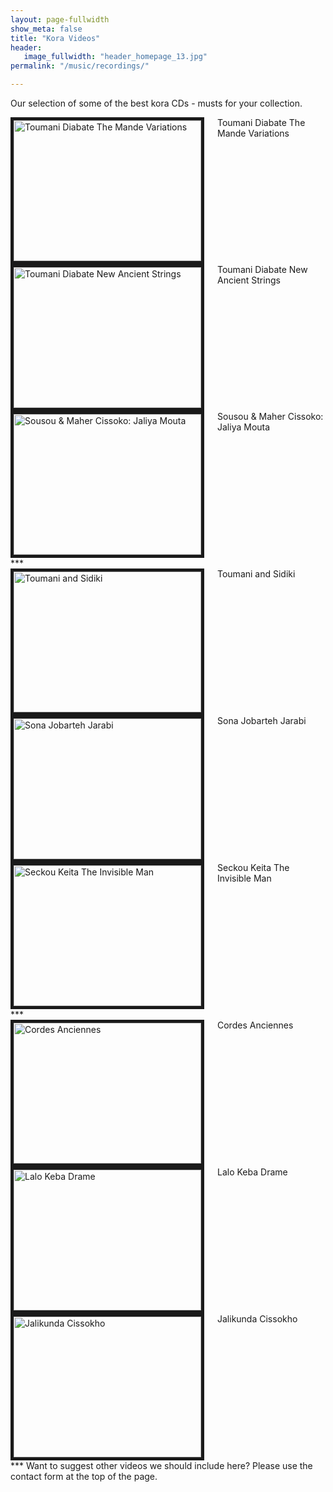 ```yaml
---
layout: page-fullwidth
show_meta: false
title: "Kora Videos"
header:
   image_fullwidth: "header_homepage_13.jpg"
permalink: "/music/recordings/"

---
```

Our selection of some of the best kora CDs - musts for your collection.

<div class="row">

  <div class="large-4 columns">
<a href="{{ site.url }}{{ site.baseurl }}/music/videos2/">
<img src="http://img.youtube.com/vi/9zfAYKyDhAA/0.jpg" 
alt="Toumani Diabate The Mande Variations" width="300" height="225" border="5" /></a>
 Toumani Diabate The Mande Variations
</div>
 <div class="large-4 columns">
<a href="{{ site.url }}{{ site.baseurl }}/music/videos3/">
<img src="http://img.youtube.com/vi/Lx7hhA0Aits/0.jpg" 
alt="Toumani Diabate New Ancient Strings" width="300" height="225" border="5" /></a>
Toumani Diabate New Ancient Strings   
</div>
 <div class="large-4 columns">
<a href="{{ site.url }}{{ site.baseurl }}/music/videos4/">
<img src="http://img.youtube.com/vi/NiXgWghf2mE/0.jpg" 
alt="Sousou & Maher Cissoko: Jaliya Mouta" width="300" height="225" border="5" /></a>
Sousou & Maher Cissoko: Jaliya Mouta  
</div>
</div>
***
<div class="row">
<div class="large-4 columns">
<a href="{{ site.url }}{{ site.baseurl }}/music/videos5/">
<img src="http://img.youtube.com/vi/qPsvNN2iIrQ/0.jpg" 
alt="Toumani and Sidiki" width="300" height="225" border="5" /></a>
Toumani and Sidiki 
 </div>
 <div class="large-4 columns">
<a href="{{ site.url }}{{ site.baseurl }}/music/videos6/">
<img src="http://img.youtube.com/vi/oToZfPGMMBY/0.jpg" 
alt="Sona Jobarteh Jarabi" width="300" height="225" border="5" /></a>
Sona Jobarteh Jarabi
</div>
 <div class="large-4 columns">
<a href="{{ site.url }}{{ site.baseurl }}/music/videos7/">
<img src="http://img.youtube.com/vi/zVfx_m5--cQ/0.jpg" 
alt="Seckou Keita The Invisible Man" width="300" height="225" border="5" /></a>
Seckou Keita The Invisible Man
</div> 
</div>
***
<div class="row">
<div class="large-4 columns">
<a href="{{ site.url }}{{ site.baseurl }}/music/videos8/">
<img src="http://img.youtube.com/vi/LhaEq1cbJUk/0.jpg" 
alt="Cordes Anciennes" width="300" height="225" border="5" /></a>
Cordes Anciennes 
 </div>
 <div class="large-4 columns">
<a href="{{ site.url }}{{ site.baseurl }}/music/videos9/">
<img src="http://img.youtube.com/vi/j0B-WeDkkDY/0.jpg" 
alt="Lalo Keba Drame" width="300" height="225" border="5" /></a>
Lalo Keba Drame
</div>
 <div class="large-4 columns">
<a href="{{ site.url }}{{ site.baseurl }}/music/videos10/">
<img src="http://img.youtube.com/vi/v64oA-EQesY/0.jpg" 
alt="Jalikunda Cissokho" width="300" height="225" border="5" /></a>
Jalikunda Cissokho
</div> 
</div>
***
Want to suggest other videos we should include here? Please use the contact form at the top of the page.
